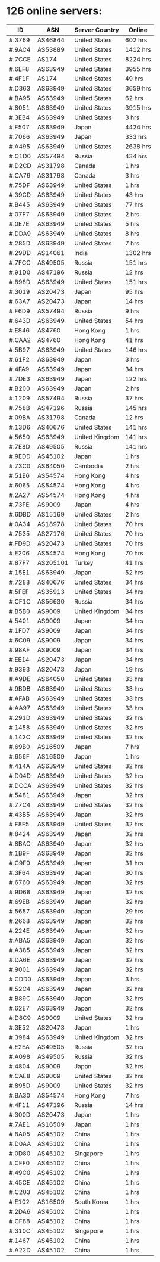 # 126 online servers:

| ID | ASN | Server Country | Online |
| ------ | ------ | ------ | ------ |
| #.3769 | AS46844 | United States | 602 hrs |
| #.9AC4 | AS53889 | United States | 1412 hrs |
| #.7CCE | AS174 | United States | 8224 hrs |
| #.6EF8 | AS63949 | United States | 3955 hrs |
| #.4F1F | AS174 | United States | 49 hrs |
| #.D363 | AS63949 | United States | 3659 hrs |
| #.BA95 | AS63949 | United States | 62 hrs |
| #.8051 | AS63949 | United States | 3915 hrs |
| #.3EB4 | AS63949 | United States | 3 hrs |
| #.F507 | AS63949 | Japan | 4424 hrs |
| #.7066 | AS63949 | Japan | 333 hrs |
| #.A495 | AS63949 | United States | 2638 hrs |
| #.C1D0 | AS57494 | Russia | 434 hrs |
| #.D2CD | AS31798 | Canada | 1 hrs |
| #.CA79 | AS31798 | Canada | 3 hrs |
| #.75DF | AS63949 | United States | 1 hrs |
| #.39CD | AS63949 | United States | 43 hrs |
| #.B445 | AS63949 | United States | 77 hrs |
| #.07F7 | AS63949 | United States | 2 hrs |
| #.0E7E | AS63949 | United States | 5 hrs |
| #.DDA9 | AS63949 | United States | 8 hrs |
| #.285D | AS63949 | United States | 7 hrs |
| #.29DD | AS14061 | India | 1302 hrs |
| #.7FCC | AS49505 | Russia | 151 hrs |
| #.91D0 | AS47196 | Russia | 12 hrs |
| #.898D | AS63949 | United States | 151 hrs |
| #.3019 | AS20473 | Japan | 95 hrs |
| #.63A7 | AS20473 | Japan | 14 hrs |
| #.F6D9 | AS57494 | Russia | 9 hrs |
| #.643D | AS63949 | United States | 54 hrs |
| #.E846 | AS4760 | Hong Kong | 1 hrs |
| #.CAA2 | AS4760 | Hong Kong | 41 hrs |
| #.5B97 | AS63949 | United States | 146 hrs |
| #.61F2 | AS63949 | Japan | 3 hrs |
| #.4FA9 | AS63949 | Japan | 34 hrs |
| #.7DE3 | AS63949 | Japan | 122 hrs |
| #.B200 | AS63949 | Japan | 2 hrs |
| #.1209 | AS57494 | Russia | 37 hrs |
| #.758B | AS47196 | Russia | 145 hrs |
| #.09BA | AS31798 | Canada | 12 hrs |
| #.13D6 | AS40676 | United States | 141 hrs |
| #.5650 | AS63949 | United Kingdom | 141 hrs |
| #.7E8D | AS49505 | Russia | 141 hrs |
| #.9EDD | AS45102 | Japan | 1 hrs |
| #.73C0 | AS64050 | Cambodia | 2 hrs |
| #.51E6 | AS54574 | Hong Kong | 4 hrs |
| #.6065 | AS54574 | Hong Kong | 4 hrs |
| #.2A27 | AS54574 | Hong Kong | 4 hrs |
| #.73FE | AS9009 | Japan | 4 hrs |
| #.6DBD | AS15169 | United States | 2 hrs |
| #.0A34 | AS18978 | United States | 70 hrs |
| #.7535 | AS27176 | United States | 70 hrs |
| #.FD9D | AS20473 | United States | 70 hrs |
| #.E206 | AS54574 | Hong Kong | 70 hrs |
| #.87F7 | AS205101 | Turkey | 41 hrs |
| #.15E1 | AS63949 | Japan | 52 hrs |
| #.7288 | AS40676 | United States | 34 hrs |
| #.5FEF | AS35913 | United States | 34 hrs |
| #.CF1C | AS56630 | Russia | 34 hrs |
| #.B5B0 | AS9009 | United Kingdom | 34 hrs |
| #.5401 | AS9009 | Japan | 34 hrs |
| #.1FD7 | AS9009 | Japan | 34 hrs |
| #.6C09 | AS9009 | Japan | 34 hrs |
| #.98AF | AS9009 | Japan | 34 hrs |
| #.EE14 | AS20473 | Japan | 34 hrs |
| #.9393 | AS20473 | Japan | 19 hrs |
| #.A9DE | AS64050 | United States | 33 hrs |
| #.9BDB | AS63949 | United States | 33 hrs |
| #.AFAB | AS63949 | United States | 33 hrs |
| #.AA97 | AS63949 | United States | 33 hrs |
| #.291D | AS63949 | United States | 32 hrs |
| #.1458 | AS63949 | United States | 32 hrs |
| #.142C | AS63949 | United States | 32 hrs |
| #.69B0 | AS16509 | Japan | 7 hrs |
| #.656F | AS16509 | Japan | 1 hrs |
| #.414A | AS63949 | United States | 32 hrs |
| #.D04D | AS63949 | United States | 32 hrs |
| #.DCCA | AS63949 | United States | 32 hrs |
| #.5481 | AS63949 | Japan | 32 hrs |
| #.77C4 | AS63949 | United States | 32 hrs |
| #.43B5 | AS63949 | Japan | 32 hrs |
| #.F8F5 | AS63949 | United States | 32 hrs |
| #.8424 | AS63949 | Japan | 32 hrs |
| #.8BAC | AS63949 | Japan | 32 hrs |
| #.1B9F | AS63949 | Japan | 32 hrs |
| #.C9F0 | AS63949 | Japan | 31 hrs |
| #.3F64 | AS63949 | Japan | 30 hrs |
| #.6760 | AS63949 | Japan | 32 hrs |
| #.9D68 | AS63949 | Japan | 32 hrs |
| #.69EB | AS63949 | Japan | 32 hrs |
| #.5657 | AS63949 | Japan | 29 hrs |
| #.2668 | AS63949 | Japan | 32 hrs |
| #.224E | AS63949 | Japan | 32 hrs |
| #.ABA5 | AS63949 | Japan | 32 hrs |
| #.A385 | AS63949 | Japan | 32 hrs |
| #.DA6E | AS63949 | Japan | 32 hrs |
| #.9001 | AS63949 | Japan | 32 hrs |
| #.CDD0 | AS63949 | Japan | 3 hrs |
| #.52C4 | AS63949 | Japan | 32 hrs |
| #.B89C | AS63949 | Japan | 32 hrs |
| #.62E7 | AS63949 | Japan | 32 hrs |
| #.D8C9 | AS9009 | United States | 32 hrs |
| #.3E52 | AS20473 | Japan | 1 hrs |
| #.3984 | AS63949 | United Kingdom | 32 hrs |
| #.E2EA | AS49505 | Russia | 32 hrs |
| #.A098 | AS49505 | Russia | 32 hrs |
| #.4804 | AS9009 | Japan | 32 hrs |
| #.CAE8 | AS9009 | United States | 32 hrs |
| #.895D | AS9009 | United States | 32 hrs |
| #.BA30 | AS54574 | Hong Kong | 7 hrs |
| #.4F11 | AS47196 | Russia | 14 hrs |
| #.300D | AS20473 | Japan | 1 hrs |
| #.7AE1 | AS16509 | Japan | 1 hrs |
| #.8A05 | AS45102 | China | 1 hrs |
| #.D0AA | AS45102 | China | 1 hrs |
| #.0D80 | AS45102 | Singapore | 1 hrs |
| #.CFF0 | AS45102 | China | 1 hrs |
| #.49C0 | AS45102 | China | 1 hrs |
| #.45CE | AS45102 | China | 1 hrs |
| #.C203 | AS45102 | China | 1 hrs |
| #.E102 | AS16509 | South Korea | 1 hrs |
| #.2DA6 | AS45102 | China | 1 hrs |
| #.CF88 | AS45102 | China | 1 hrs |
| #.310C | AS45102 | Singapore | 1 hrs |
| #.1467 | AS45102 | China | 1 hrs |
| #.A22D | AS45102 | China | 1 hrs |


